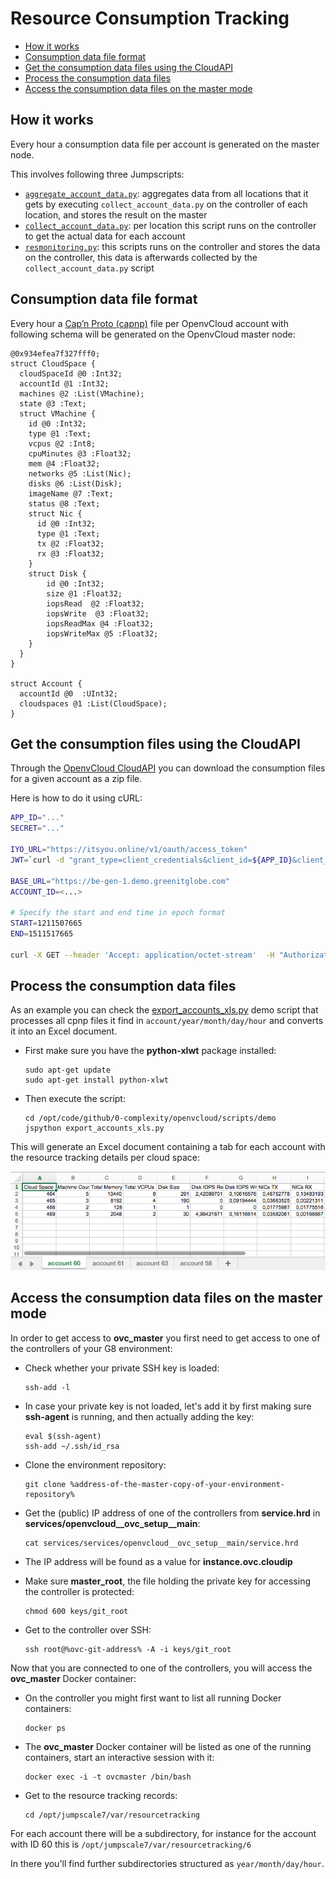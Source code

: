 # Resource Consumption Tracking

- [How it works](#jumpscripts)
- [Consumption data file format](#capnp)
- [Get the consumption data files using the CloudAPI](#curl)
- [Process the consumption data files](#process-files)
- [Access the consumption data files on the master mode](#access-files)


<a id="jumpscripts"></a>
## How it works

Every hour a consumption data file per account is generated on the master node.

This involves following three Jumpscripts:
- [`aggregate_account_data.py`](https://github.com/0-complexity/openvcloud/blob/master/libs/agent-scripts/resmonitoring/aggregate_account_data.py): aggregates data from all locations that it gets by executing `collect_account_data.py` on the controller of each location, and stores the result on the master
- [`collect_account_data.py`](https://github.com/0-complexity/openvcloud/blob/master/libs/agent-scripts/resmonitoring/collect_account_data.py): per location this script runs on the controller to get the actual data for each account
- [`resmonitoring.py`](https://github.com/0-complexity/openvcloud/blob/master/libs/agent-scripts/resmonitoring/resmonitoring.py): this scripts runs on the controller and stores the data on the controller, this data is afterwards collected by the `collect_account_data.py` script


<a id="capnp"></a>
## Consumption data file format

Every hour a [Cap’n Proto (capnp)](https://capnproto.org/) file per OpenvCloud account with following schema will be generated on the OpenvCloud master node:
```
@0x934efea7f327fff0;
struct CloudSpace {
  cloudSpaceId @0 :Int32;
  accountId @1 :Int32;
  machines @2 :List(VMachine);
  state @3 :Text;
  struct VMachine {
    id @0 :Int32;
    type @1 :Text;
    vcpus @2 :Int8;
    cpuMinutes @3 :Float32;
    mem @4 :Float32;
    networks @5 :List(Nic);
    disks @6 :List(Disk);
    imageName @7 :Text;
    status @8 :Text;
    struct Nic {
      id @0 :Int32;
      type @1 :Text;
      tx @2 :Float32;
      rx @3 :Float32;
    }
    struct Disk {
        id @0 :Int32;
        size @1 :Float32;
        iopsRead  @2 :Float32;
        iopsWrite  @3 :Float32;
        iopsReadMax @4 :Float32;
        iopsWriteMax @5 :Float32;
    }
  }
}

struct Account {
  accountId @0  :UInt32;
  cloudspaces @1 :List(CloudSpace);
}
```


<a id="curl"></a>
## Get the consumption files using the CloudAPI

Through the [OpenvCloud CloudAPI](/docs/API/README.md) you can download the consumption files for a given account as a zip file.

Here is how to do it using cURL:
```bash
APP_ID="..."
SECRET="..."

IYO_URL="https://itsyou.online/v1/oauth/access_token"
JWT=`curl -d "grant_type=client_credentials&client_id=${APP_ID}&client_secret=${SECRET}&response_type=id_token" ${IYO_URL}`

BASE_URL="https://be-gen-1.demo.greenitglobe.com"
ACCOUNT_ID=<...>

# Specify the start and end time in epoch format
START=1211507665
END=1511517665

curl -X GET --header 'Accept: application/octet-stream'  -H "Authorization: bearer $JWT" ${BASE_URL}'/restmachine/cloudapi/accounts/getConsumption?accountId='${ACCOUNT_ID}'&start='${START}'&end='${END} -o "${ACCOUNT_ID}_${START}.zip"
```

<a id="process-files"></a>
## Process the consumption data files

As an example you can check the [export_accounts_xls.py](export_accounts_xls.py) demo script that processes all cpnp files it find in `account/year/month/day/hour` and converts it into an Excel document.


- First make sure you have the **python-xlwt** package installed:
  ```shell
  sudo apt-get update
  sudo apt-get install python-xlwt
  ```  

- Then execute the script:
  ```shell
  cd /opt/code/github/0-complexity/openvcloud/scripts/demo
  jspython export_accounts_xls.py
  ```

This will generate an Excel document containing a tab for each account with the resource tracking details per cloud space:

![](xls.png)


<a id="access-files"></a>
## Access the consumption data files on the master mode 

In order to get access to **ovc_master** you first need to get access to one of the controllers of your G8 environment:

- Check whether your private SSH key is loaded:
  ```shell
  ssh-add -l
  ```

- In case your private key is not loaded, let's add it by first making sure **ssh-agent** is running, and then actually adding the key:
  ```shell
  eval $(ssh-agent)
  ssh-add ~/.ssh/id_rsa
  ```

- Clone the environment repository:
  ```shell
  git clone %address-of-the-master-copy-of-your-environment-repository%
  ```

- Get the (public) IP address of one of the controllers from **service.hrd** in **services/openvcloud__ovc_setup__main**:
  ```shell
  cat services/services/openvcloud__ovc_setup__main/service.hrd
  ```

- The IP address will be found as a value for **instance.ovc.cloudip**

- Make sure **master_root**, the file holding the private key for accessing the controller is protected:
  ```shell
  chmod 600 keys/git_root
  ```

- Get to the controller over SSH:
  ```shell
  ssh root@%ovc-git-address% -A -i keys/git_root
  ```

Now that you are connected to one of the controllers, you will access the **ovc_master** Docker container:

- On the controller you might first want to list all running Docker containers:
  ```shell
  docker ps
  ```

- The **ovc_master** Docker container will be listed as one of the running containers, start an interactive session with it:
  ```shell
  docker exec -i -t ovcmaster /bin/bash
  ```

- Get to the resource tracking records:
  ```shell
  cd /opt/jumpscale7/var/resourcetracking
  ```

For each account there will be a subdirectory, for instance for the account with ID 60 this is `/opt/jumpscale7/var/resourcetracking/6`

In there you'll find further subdirectories structured as `year/month/day/hour`.